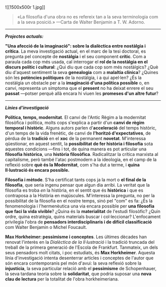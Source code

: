 ![[1500x500r 1.jpg]]

>«La filosofia d'una obra no es refereix tan a la seva terminologia com a la seva posició.»
>—Carta de Walter Benjamin a T. W. Adorno.

- - -

***Projectes actuals:***

**"Una afecció de la imaginació": sobre la dialèctica entre nostàlgia i crítica**. La meva investigació actual, en el marc de la tesi doctoral, es pregunta pel concepte de **nostàlgia** i el seu component **crític**. Com a paraula cada cop més usada, cal interrogar el **rol de la nostàlgia en el discurs polític i cultural**: ¿Qui diu que cada cop som més nostàlgics? ¿Què diu d'aquest sentiment la seva **genealogia** com a **malaltia clínica**? ¿Quines són les **potències polítiques** de la nostàlgia, i a qui apel·len? ¿És la nostàlgia un obstacle per a la **imaginació d'una política possible** o, en canvi, representa un símptoma que el **present** no ha deixat enrere el seu **passat** —potser perquè allà encara hi viuen les **promeses d'un altre futur**?

- - -

***Línies d'investigació***

**Política, temps, modernitat**. El canvi de l'Antic Règim a la modernitat filosòfica i política, molts cops s'explica a partir d'un **canvi de règim temporal i històric**. Alguns autors parlen d'**acceleració** del temps històric, d'un temps de la vida frenètic, de canvi de **l'horitzó d'expectatives**, de pèrdua de la **tradició** en el **xoc** de la permanent **novetat**. M'interessa qüestionar, en aquest sentit, la **possibilitat de fer història i filosofia** sota aquestes condicions —fins i tot, de quina manera es pot articular una **filosofia històrica**, una **història filosòfica**. Radicalitzar la crítica marxista al capitalisme, però també l'atac postmodern a la ideologia, en el camp de la reflexió sobre **què és la Modernitat**, com s'ha dut a terme, i **quina Il·lustració és encara possible.**

**Filosofia i mètode**. S'ha certificat tants cops ja la mort o **el final de la filosofia**, que seria ingenu pensar que algun dia arribi. La veritat que la filosofia es troba _en_ la història, en el sentit que és **històrica** i que es contraposa a la Història en majúscules. M'interessa la pregunta, no per la possibilitat de la filosofia en el nostre temps, sinó pel "com" es fa: ¿És la fenomenologia i l'hermenèutica una via encara possible per **una filosofia que faci la vida vivible**? ¿Quina és la **materialitat** de l'estudi filosòfic? ¿Quin ordre, quina estratègia, quins materials buscar i col·leccionar? L'enfocament privilegia l'obra de **pensadors interdisciplinaris i de difícil classificació** com Walter Benjamin o Michel Foucault.

**Max Horkheimer: pessimisme i conceptes**. Les últimes dècades han renovat l'interès en la _Dialèctica de la Il·lustració_ i la tradició truncada del treball de la primera generació de l'Escola de Frankfurt. Tanmateix, un dels seus pensadors molt citats, i poc estudiats, és **Max Horkheimer**. Aquesta línia d'investigació intenta desenterrar articles i conceptes de l'autor que són encara contemporanis pel món d'avui: la seva reflexió sobre la **injustícia**, la seva particular relació amb el **pessimisme** de Schopenhauer, la seva tardana teoria sobre la **solidaritat**, que podria suposar una **nova clau de lectura** per la totalitat de l'obra horkheimeriana.
